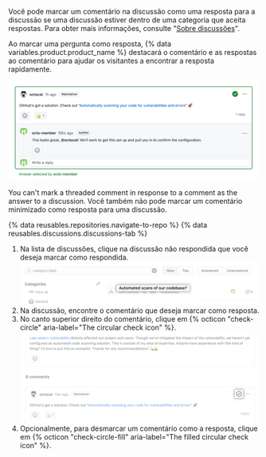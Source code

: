 Você pode marcar um comentário na discussão como uma resposta para a discussão se uma discussão estiver dentro de uma categoria que aceita respostas. Para obter mais informações, consulte "[Sobre discussões](/discussions/collaborating-with-your-community-using-discussions/about-discussions#about-categories-and-formats-for-discussions)".

Ao marcar uma pergunta como resposta, {% data variables.product.product_name %} destacará o comentário e as respostas ao comentário para ajudar os visitantes a encontrar a resposta rapidamente.

![Comentário marcado como resposta para uma discussão](/assets/images/help/discussions/comment-marked-as-answer.png)

You can't mark a threaded comment in response to a comment as the answer to a discussion. Você também não pode marcar um comentário minimizado como resposta para uma discussão.

{% data reusables.repositories.navigate-to-repo %}
{% data reusables.discussions.discussions-tab %}
1. Na lista de discussões, clique na discussão não respondida que você deseja marcar como respondida. ![Discussão não respondida](/assets/images/help/discussions/unanswered-discussion.png)
1. Na discussão, encontre o comentário que deseja marcar como resposta.
1. No canto superior direito do comentário, clique em {% octicon "check-circle" aria-label="The circular check icon" %}. ![Ícone circular de verificação "Marcar como resposta" para marcar comentário como resposta em uma discussão](/assets/images/help/discussions/comment-mark-as-answer-button.png)
1. Opcionalmente, para desmarcar um comentário como a resposta, clique em {% octicon "check-circle-fill" aria-label="The filled circular check icon" %}.
